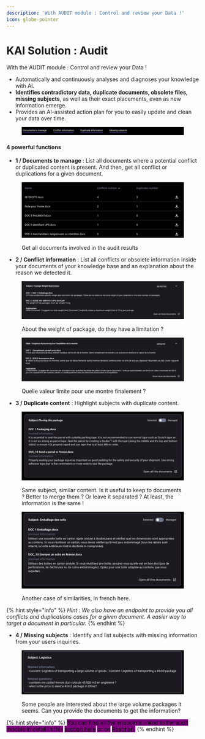 ```yaml
---
description: 'With AUDIT module : Control and review your Data !'
icon: globe-pointer
---
```


# KAI Solution : Audit

With the AUDIT module : Control and review your Data !

* Automatically and continuously analyses and diagnoses your knowledge with AI.
* **Identifies contradictory data, duplicate documents, obsolete files, missing subjects**, as well as their exact placements, even as new information emerge.
* Provides an AI-assisted action plan for you to easily update and clean your data over time.

<figure><img src="../.gitbook/assets/KM Audit Tools.png" alt=""><figcaption></figcaption></figure>

#### 4 powerful functions

* **1 / Documents to manage** : List all documents where a potential conflict or duplicated content is present. And then, get all conflict or duplications for a given document.

<figure><img src="../.gitbook/assets/image (1).png" alt=""><figcaption><p>Get all documents involved in the audit results</p></figcaption></figure>

* **2 / Conflict information** : List all conflicts or obsolete information inside your documents of your knowledge base and an explanation about the reason we detected it.

<figure><img src="../.gitbook/assets/image (7).png" alt=""><figcaption><p>About the weight of package, do they have a limitation ?</p></figcaption></figure>

<figure><img src="../.gitbook/assets/image (6).png" alt=""><figcaption><p>Quelle valeur limite pour une montre finalement ? </p></figcaption></figure>

* **3 / Duplicate content** : Highlight subjects with duplicate content.

<figure><img src="../.gitbook/assets/image (2).png" alt=""><figcaption><p>Same subject, similar content. Is it useful to keep to documents ? Better to merge them ? Or leave it separated ? At least, the information is the same !</p></figcaption></figure>

<figure><img src="../.gitbook/assets/Duplicate information exemple.png" alt=""><figcaption><p>Another case of similarities, in french here.</p></figcaption></figure>

{% hint style="info" %}
_Hint : We also have an endpoint to provide you all conflicts and duplications cases for a given document. A easier way to target a document in particular._&#x20;
{% endhint %}



* **4 / Missing subjects** : Identify and list subjects with missing information from your users inquiries.

<figure><img src="../.gitbook/assets/Missing subjects exemple.png" alt=""><figcaption><p>Some people are interested about the large volume packages it seems. Can you provide the documents to get the information?</p></figcaption></figure>





{% hint style="info" %}
<mark style="background-color:purple;">You can find all the endpoints linked to the audit module in detail in this</mark> [<mark style="background-color:purple;">section here</mark>](https://k-ai.gitbook.io/knowledge-ai/api/api-presentation#audit-for-the-audit-module-functions) <mark style="background-color:purple;">or on</mark> [<mark style="background-color:purple;">Postman</mark>](https://documenter.getpostman.com/view/30765019/2s9YXcek45#6a14be89-bc82-4f20-a1eb-e11623f048ae)<mark style="background-color:purple;">.</mark>&#x20;
{% endhint %}
